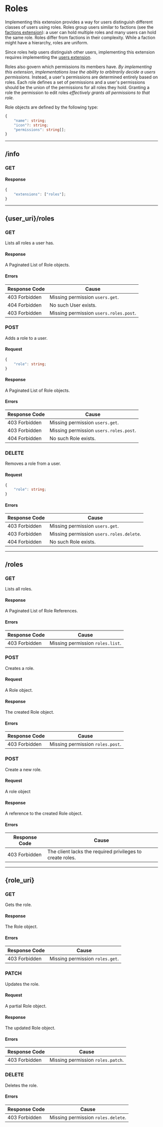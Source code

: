 Roles
=====
Implementing this extension provides a way for users distinguish different classes of users using roles.
Roles group users similar to factions (see the [factions extension](./factions.md)): a user can hold multiple roles and many users can hold the same role.
Roles differ from factions in their complexity.
While a faction might have a hierarchy, roles are uniform.

Since roles help users distinguish other users, implementing this extension requires implementing the [users extension](./users.md).

Roles also govern which permissions its members have.
*By implementing this extension, implementations lose the ability to arbitrarily decide a users permissions.*
Instead, a user's permissions are determined entirely based on roles.
Each role defines a set of permissions and a user's permissions should be the union of the permissions for all roles they hold.
Granting a role the permission to edit roles *effectively grants all permissions to that role.*

Role objects are defined by the following type:
```typescript
{
	"name": string;
	"icon"?: string;
	"permissions": string[];
}
```

--------------------------------------------------------------------------------

## /info
### GET
#### Response
```typescript
{
	"extensions": ["roles"];
}
```

--------------------------------------------------------------------------------

## {user_uri}/roles
### GET
Lists all roles a user has.
#### Response
A Paginated List of Role objects.
#### Errors
| Response Code | Cause                                  |
|---------------|----------------------------------------|
| 403 Forbidden | Missing permission `users.get`.        |
| 404 Forbidden | No such User exists.                   |
| 403 Forbidden | Missing permission `users.roles.post`. |

### POST
Adds a role to a user.
#### Request
```typescript
{
	"role": string;
}
```
#### Response
A Paginated List of Role objects.
#### Errors
| Response Code | Cause                                  |
|---------------|----------------------------------------|
| 403 Forbidden | Missing permission `users.get`.        |
| 403 Forbidden | Missing permission `users.roles.post`. |
| 404 Forbidden | No such Role exists.                   |

### DELETE
Removes a role from a user.
#### Request
```typescript
{
	"role": string;
}
```
#### Errors
| Response Code | Cause                                    |
|---------------|------------------------------------------|
| 403 Forbidden | Missing permission `users.get`.          |
| 403 Forbidden | Missing permission `users.roles.delete`. |
| 404 Forbidden | No such Role exists.                     |

--------------------------------------------------------------------------------

## /roles
### GET
Lists all roles.
#### Response
A Paginated List of Role References.
#### Errors
| Response Code | Cause                            |
|---------------|----------------------------------|
| 403 Forbidden | Missing permission `roles.list`. |

### POST
Creates a role.
#### Request
A Role object.
#### Response
The created Role object.
#### Errors
| Response Code | Cause                            |
|---------------|----------------------------------|
| 403 Forbidden | Missing permission `roles.post`. |

### POST
Create a new role.
#### Request
A role object
#### Response
A reference to the created Role object.
#### Errors
| Response Code | Cause                                                     |
|---------------|-----------------------------------------------------------|
| 403 Forbidden | The client lacks the required privileges to create roles. |

--------------------------------------------------------------------------------

## {role_uri}
### GET
Gets the role.
#### Response
The Role object.
#### Errors
| Response Code | Cause                           |
|---------------|---------------------------------|
| 403 Forbidden | Missing permission `roles.get`. |

### PATCH
Updates the role.
#### Request
A partial Role object.
#### Response
The updated Role object.
#### Errors
| Response Code | Cause                             |
|---------------|-----------------------------------|
| 403 Forbidden | Missing permission `roles.patch`. |

### DELETE
Deletes the role.
#### Errors
| Response Code | Cause                              |
|---------------|------------------------------------|
| 403 Forbidden | Missing permission `roles.delete`. |
